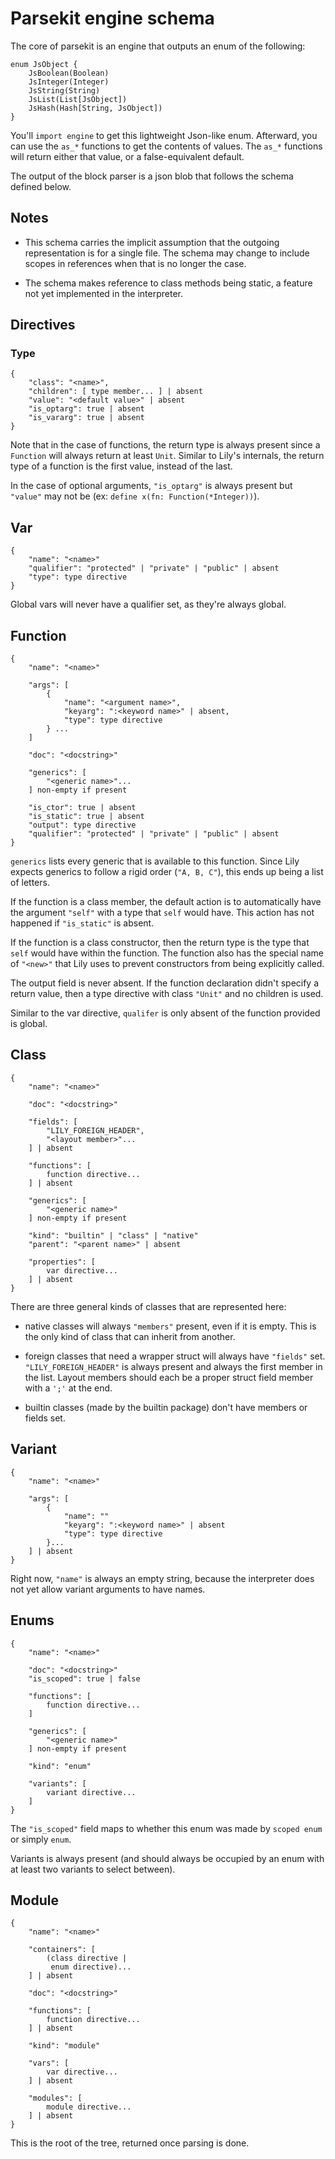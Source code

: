 Parsekit engine schema
======================

The core of parsekit is an engine that outputs an enum of the following:

```
enum JsObject {
    JsBoolean(Boolean)
    JsInteger(Integer)
    JsString(String)
    JsList(List[JsObject])
    JsHash(Hash[String, JsObject])
}
```

You'll `import engine` to get this lightweight Json-like enum. Afterward, you
can use the `as_*` functions to get the contents of values. The `as_*` functions
will return either that value, or a false-equivalent default.

The output of the block parser is a json blob that follows the schema defined
below.

## Notes

* This schema carries the implicit assumption that the outgoing representation
  is for a single file. The schema may change to include scopes in references
  when that is no longer the case.

* The schema makes reference to class methods being static, a feature not yet
  implemented in the interpreter.

## Directives

### Type

```
{
    "class": "<name>",
    "children": [ type member... ] | absent
    "value": "<default value>" | absent
    "is_optarg": true | absent
    "is_vararg": true | absent
}
```

Note that in the case of functions, the return type is always present since
a `Function` will always return at least `Unit`. Similar to Lily's internals,
the return type of a function is the first value, instead of the last.

In the case of optional arguments, `"is_optarg"` is always present but
`"value"` may not be (ex: `define x(fn: Function(*Integer))`).

## Var

```
{
    "name": "<name>"
    "qualifier": "protected" | "private" | "public" | absent
    "type": type directive
}
```

Global vars will never have a qualifier set, as they're always global.

## Function

```
{
    "name": "<name>"

    "args": [
        {
            "name": "<argument name>",
            "keyarg": ":<keyword name>" | absent,
            "type": type directive
        } ...
    ]

    "doc": "<docstring>"

    "generics": [
        "<generic name>"...
    ] non-empty if present

    "is_ctor": true | absent
    "is_static": true | absent
    "output": type directive
    "qualifier": "protected" | "private" | "public" | absent
}
```

`generics` lists every generic that is available to this function. Since Lily
expects generics to follow a rigid order (`"A, B, C"`), this ends up being a
list of letters.

If the function is a class member, the default action is to automatically have
the argument `"self"` with a type that `self` would have. This action has not
happened if `"is_static"` is absent.

If the function is a class constructor, then the return type is the type that
`self` would have within the function. The function also has the special name of
`"<new>"` that Lily uses to prevent constructors from being explicitly called.

The output field is never absent. If the function declaration didn't specify a
return value, then a type directive with class `"Unit"` and no children is used.

Similar to the var directive, `qualifer` is only absent of the function provided
is global.

## Class

```
{
    "name": "<name>"

    "doc": "<docstring>"

    "fields": [
        "LILY_FOREIGN_HEADER",
        "<layout member>"...
    ] | absent

    "functions": [
        function directive...
    ] | absent

    "generics": [
        "<generic name>"
    ] non-empty if present

    "kind": "builtin" | "class" | "native"
    "parent": "<parent name>" | absent

    "properties": [
        var directive...
    ] | absent
}
```

There are three general kinds of classes that are represented here:

* native classes will always `"members"` present, even if it is empty. This is
  the only kind of class that can inherit from another.

* foreign classes that need a wrapper struct will always have `"fields"` set.
  `"LILY_FOREIGN_HEADER"` is always present and always the first member in the
  list. Layout members should each be a proper struct field member with a `';'`
  at the end.

* builtin classes (made by the builtin package) don't have members or fields
  set.

## Variant

```
{
    "name": "<name>"

    "args": [
        {
            "name": ""
            "keyarg": ":<keyword name>" | absent
            "type": type directive
        }...
    ] | absent
}
```

Right now, `"name"` is always an empty string, because the interpreter does not
yet allow variant arguments to have names.

## Enums

```
{
    "name": "<name>"

    "doc": "<docstring>"
    "is_scoped": true | false

    "functions": [
        function directive...
    ]

    "generics": [
        "<generic name>"
    ] non-empty if present

    "kind": "enum"

    "variants": [
        variant directive...
    ]
}
```

The `"is_scoped"` field maps to whether this enum was made by `scoped enum` or
simply `enum`.

Variants is always present (and should always be occupied by an enum with at
least two variants to select between).

## Module

```
{
    "name": "<name>"

    "containers": [
        (class directive |
         enum directive)...
    ] | absent

    "doc": "<docstring>"

    "functions": [
        function directive...
    ] | absent

    "kind": "module"

    "vars": [
        var directive...
    ] | absent

    "modules": [
        module directive...
    ] | absent
}
```

This is the root of the tree, returned once parsing is done.
